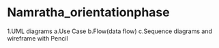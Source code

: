 # Namratha_orientationphase
1.UML diagrams      a.Use Case b.Flow(data flow) c.Sequence diagrams and wireframe with Pencil
